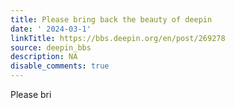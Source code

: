 ```yaml
---
title: Please bring back the beauty of deepin
date: ' 2024-03-1'
linkTitle: https://bbs.deepin.org/en/post/269278
source: deepin_bbs
description: NA
disable_comments: true
---
```

Please bri
